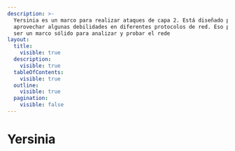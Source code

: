```yaml
---
description: >-
  Yersinia es un marco para realizar ataques de capa 2. Está diseñado para
  aprovechar algunas debilidades en diferentes protocolos de red. Eso pretende
  ser un marco sólido para analizar y probar el rede
layout:
  title:
    visible: true
  description:
    visible: true
  tableOfContents:
    visible: true
  outline:
    visible: true
  pagination:
    visible: false
---
```


# Yersinia

